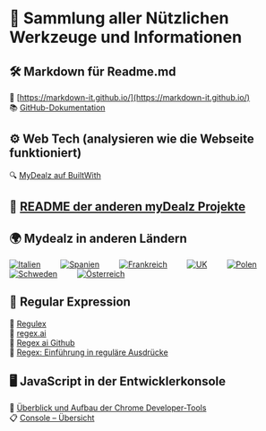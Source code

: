 # 🧰 Sammlung aller Nützlichen Werkzeuge und Informationen  

## 🛠️  Markdown für Readme.md
🔗 [https://markdown-it.github.io/](https://markdown-it.github.io/)  
📚 [GitHub-Dokumentation](https://docs.github.com/de/get-started/writing-on-github/getting-started-with-writing-and-formatting-on-github/basic-writing-and-formatting-syntax)  

## ⚙️ Web Tech (analysieren wie die Webseite funktioniert)
🔍 [MyDealz auf BuiltWith](https://builtwith.com/?https%3a%2f%2fwww.mydealz.de%2f)  

## 📘 [README der anderen myDealz Projekte](https://github.com/9jS2PL5T/mydealz-Manager/tree/main/andere%20myDealz%20Projekte)   

## 🌍 Mydealz in anderen Ländern
[![Italien](https://flagcdn.com/36x27/it.png)](https://www.mydealz.it)        
[![Spanien](https://flagcdn.com/36x27/es.png)](https://www.mydealz.es)        
[![Frankreich](https://flagcdn.com/36x27/fr.png)](https://www.mydealz.fr)        
[![UK](https://flagcdn.com/36x27/gb.png)](https://www.hotukdeals.com)        
[![Polen](https://flagcdn.com/36x27/pl.png)](https://www.pepper.pl)        
[![Schweden](https://flagcdn.com/36x27/se.png)](https://www.pepper.se)        
[![Österreich](https://flagcdn.com/36x27/at.png)](https://www.preisjaeger.at)      

## 🧩 Regular Expression  
🧠 [Regulex](https://jex.im/regulex/#!flags=&re=%5E(a%7Cb)*%3F%24)  
🤖 [regex.ai](https://regex.ai/)  
💾 [Regex ai Github](https://huqedato.github.io/RegexAI/)  
📖 [Regex: Einführung in reguläre Ausdrücke](https://www.afaik.de/einfuehrung-in-regular-expressions/)

## 🖥️ JavaScript in der Entwicklerkonsole  
🧭 [Überblick und Aufbau der Chrome Developer-Tools](https://kulturbanause.de/blog/die-chrome-entwicklertools-devtools-fuer-designer-und-einsteiger/#h-uberblick-und-aufbau-der-chrome-developer-tools)  
📋 [Console – Übersicht ](https://developer.chrome.com/docs/devtools/console?hl=de)  



  
